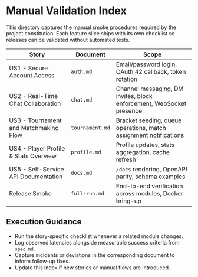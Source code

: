 # Manual Validation Index

This directory captures the manual smoke procedures required by the project constitution. Each feature slice ships with its own checklist so releases can be validated without automated tests.

| Story | Document | Scope |
|-------|----------|-------|
| US1 - Secure Account Access | `auth.md` | Email/password login, OAuth 42 callback, token rotation |
| US2 - Real-Time Chat Collaboration | `chat.md` | Channel messaging, DM invites, block enforcement, WebSocket presence |
| US3 - Tournament and Matchmaking Flow | `tournament.md` | Bracket seeding, queue operations, match assignment notifications |
| US4 - Player Profile & Stats Overview | `profile.md` | Profile updates, stats aggregation, cache refresh |
| US5 - Self-Service API Documentation | `docs.md` | `/docs` rendering, OpenAPI parity, schema examples |
| Release Smoke | `full-run.md` | End-to-end verification across modules, Docker bring-up |

## Execution Guidance

- Run the story-specific checklist whenever a related module changes.
- Log observed latencies alongside measurable success criteria from `spec.md`.
- Capture incidents or deviations in the corresponding document to inform follow-up fixes.
- Update this index if new stories or manual flows are introduced.
